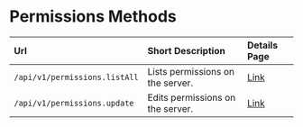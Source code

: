 # Permissions Methods

| Url | Short Description | Details Page |
| :--- | :--- | :--- |
| `/api/v1/permissions.listAll`   | Lists permissions on the server. | [Link](list-all/)   |
| `/api/v1/permissions.update`    | Edits permissions on the server. | [Link](update/)     |